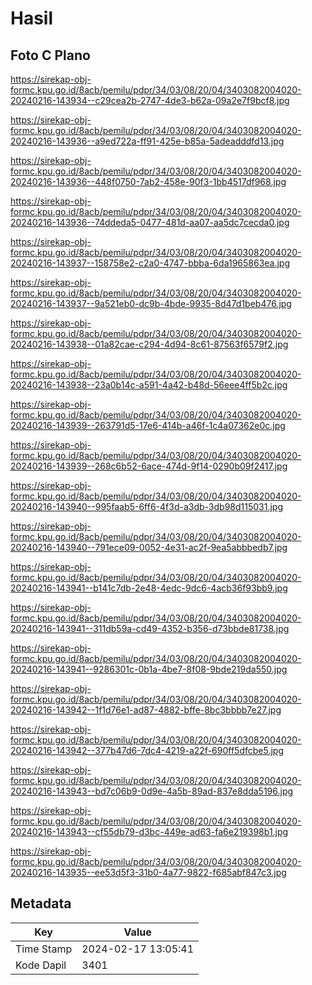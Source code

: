 # Hasil

## Foto C Plano

https://sirekap-obj-formc.kpu.go.id/8acb/pemilu/pdpr/34/03/08/20/04/3403082004020-20240216-143934--c29cea2b-2747-4de3-b62a-09a2e7f9bcf8.jpg

https://sirekap-obj-formc.kpu.go.id/8acb/pemilu/pdpr/34/03/08/20/04/3403082004020-20240216-143936--a9ed722a-ff91-425e-b85a-5adeadddfd13.jpg

https://sirekap-obj-formc.kpu.go.id/8acb/pemilu/pdpr/34/03/08/20/04/3403082004020-20240216-143936--448f0750-7ab2-458e-90f3-1bb4517df968.jpg

https://sirekap-obj-formc.kpu.go.id/8acb/pemilu/pdpr/34/03/08/20/04/3403082004020-20240216-143936--74ddeda5-0477-481d-aa07-aa5dc7cecda0.jpg

https://sirekap-obj-formc.kpu.go.id/8acb/pemilu/pdpr/34/03/08/20/04/3403082004020-20240216-143937--158758e2-c2a0-4747-bbba-6da1965863ea.jpg

https://sirekap-obj-formc.kpu.go.id/8acb/pemilu/pdpr/34/03/08/20/04/3403082004020-20240216-143937--9a521eb0-dc9b-4bde-9935-8d47d1beb476.jpg

https://sirekap-obj-formc.kpu.go.id/8acb/pemilu/pdpr/34/03/08/20/04/3403082004020-20240216-143938--01a82cae-c294-4d94-8c61-87563f6579f2.jpg

https://sirekap-obj-formc.kpu.go.id/8acb/pemilu/pdpr/34/03/08/20/04/3403082004020-20240216-143938--23a0b14c-a591-4a42-b48d-56eee4ff5b2c.jpg

https://sirekap-obj-formc.kpu.go.id/8acb/pemilu/pdpr/34/03/08/20/04/3403082004020-20240216-143939--263791d5-17e6-414b-a46f-1c4a07362e0c.jpg

https://sirekap-obj-formc.kpu.go.id/8acb/pemilu/pdpr/34/03/08/20/04/3403082004020-20240216-143939--268c6b52-6ace-474d-9f14-0290b09f2417.jpg

https://sirekap-obj-formc.kpu.go.id/8acb/pemilu/pdpr/34/03/08/20/04/3403082004020-20240216-143940--995faab5-6ff6-4f3d-a3db-3db98d115031.jpg

https://sirekap-obj-formc.kpu.go.id/8acb/pemilu/pdpr/34/03/08/20/04/3403082004020-20240216-143940--791ece09-0052-4e31-ac2f-9ea5abbbedb7.jpg

https://sirekap-obj-formc.kpu.go.id/8acb/pemilu/pdpr/34/03/08/20/04/3403082004020-20240216-143941--b141c7db-2e48-4edc-9dc6-4acb36f93bb9.jpg

https://sirekap-obj-formc.kpu.go.id/8acb/pemilu/pdpr/34/03/08/20/04/3403082004020-20240216-143941--311db59a-cd49-4352-b356-d73bbde81738.jpg

https://sirekap-obj-formc.kpu.go.id/8acb/pemilu/pdpr/34/03/08/20/04/3403082004020-20240216-143941--9286301c-0b1a-4be7-8f08-9bde219da550.jpg

https://sirekap-obj-formc.kpu.go.id/8acb/pemilu/pdpr/34/03/08/20/04/3403082004020-20240216-143942--1f1d76e1-ad87-4882-bffe-8bc3bbbb7e27.jpg

https://sirekap-obj-formc.kpu.go.id/8acb/pemilu/pdpr/34/03/08/20/04/3403082004020-20240216-143942--377b47d6-7dc4-4219-a22f-690ff5dfcbe5.jpg

https://sirekap-obj-formc.kpu.go.id/8acb/pemilu/pdpr/34/03/08/20/04/3403082004020-20240216-143943--bd7c06b9-0d9e-4a5b-89ad-837e8dda5196.jpg

https://sirekap-obj-formc.kpu.go.id/8acb/pemilu/pdpr/34/03/08/20/04/3403082004020-20240216-143943--cf55db79-d3bc-449e-ad63-fa6e219398b1.jpg

https://sirekap-obj-formc.kpu.go.id/8acb/pemilu/pdpr/34/03/08/20/04/3403082004020-20240216-143935--ee53d5f3-31b0-4a77-9822-f685abf847c3.jpg


## Metadata

| Key        | Value               |
| ---------- | ------------------- |
| Time Stamp | 2024-02-17 13:05:41 |
| Kode Dapil | 3401                |




